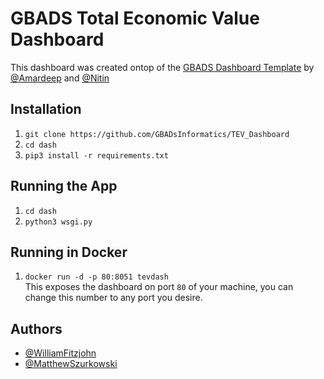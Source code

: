 
# GBADS Total Economic Value Dashboard

This dashboard was created ontop of the [GBADS Dashboard Template](https://github.com/GBADsInformatics/Dashboard_Template) by [@Amardeep](https://github.com/amardeep-1) and [@Nitin](https://github.com/Nitin501)

## Installation

1. `git clone https://github.com/GBADsInformatics/TEV_Dashboard`
2. `cd dash`
3. `pip3 install -r requirements.txt`

## Running the App
1. `cd dash`
2. `python3 wsgi.py`

## Running in Docker
1. `docker run -d -p 80:8051 tevdash` \
  This exposes the dashboard on port `80` of your machine, you can change this number to any port you desire.
  
## Authors
- [@WilliamFitzjohn](https://github.com/WilliamFitzjohn)
- [@MatthewSzurkowski](https://github.com/MatthewSzurkowski)
